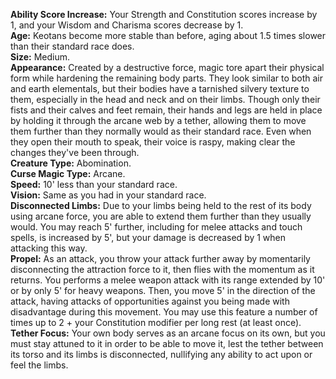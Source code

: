 **Ability Score Increase:** Your Strength and Constitution scores increase by 1, and your Wisdom and Charisma scores decrease by 1.  
**Age:** Keotans become more stable than before, aging about 1.5 times slower than their standard race does.  
**Size:** Medium.  
**Appearance:** Created by a destructive force, magic tore apart their physical form while hardening the remaining body parts. They look similar to both air and earth elementals, but their bodies have a tarnished silvery texture to them, especially in the head and neck and on their limbs. Though only their fists and their calves and feet remain, their hands and legs are held in place by holding it through the arcane web by a tether, allowing them to move them further than they normally would as their standard race. Even when they open their mouth to speak, their voice is raspy, making clear the changes they've been through.  
**Creature Type:** Abomination.  
**Curse Magic Type:** Arcane.  
**Speed:** 10' less than your standard race.  
**Vision:** Same as you had in your standard race.  
**Disconnected Limbs:** Due to your limbs being held to the rest of its body using arcane force, you are able to extend them further than they usually would. You may reach 5' further, including for melee attacks and touch spells, is increased by 5', but your damage is decreased by 1 when attacking this way.  
**Propel:** As an attack, you throw your attack further away by momentarily disconnecting the attraction force to it, then flies with the momentum as it returns. You performs a melee weapon attack with its range extended by 10' or by only 5' for heavy weapons. Then, you move 5' in the direction of the attack, having attacks of opportunities against you being made with disadvantage during this movement. You may use this feature a number of times up to 2 + your Constitution modifier per long rest (at least once).  
**Tether Focus:** Your own body serves as an arcane focus on its own, but you must stay attuned to it in order to be able to move it, lest the tether between its torso and its limbs is disconnected, nullifying any ability to act upon or feel the limbs.